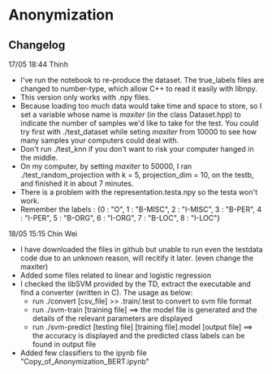 # Anonymization

## Changelog
17/05 18:44 Thinh
  - I've run the notebook to re-produce the dataset. The true_labels files are changed to number-type, which allow C++ to read it easily with libnpy.
  - This version only works with .npy files.
  - Because loading too much data would take time and space to store, so I set a variable whose name is *maxiter* (in the class Dataset.hpp) to indicate the number of samples we'd like to take for the test. You could try first with ./test_dataset while seting *maxiter* from 10000 to see how many samples your computers could deal with.
  - Don't run ./test_knn if you don't want to risk your computer hanged in the middle.
  - On my computer, by setting *maxiter* to 50000, I ran ./test_random_projection with k = 5, projection_dim = 10, on the testb, and finished it in about 7 minutes.
  - There is a problem with the representation.testa.npy so the testa won't work.
  - Remember the labels : {0 : "O", 1 : "B-MISC", 2 : "I-MISC", 3 : "B-PER",
                           4 : "I-PER", 5 : "B-ORG", 6 : "I-ORG", 7 : "B-LOC", 8 : "I-LOC"}

18/05 15:15 Chin Wei
  - I have downloaded the files in github but unable to run even the testdata code due to an unknown reason, will recitify it later. (even change the maxiter)
  - Added some files related to linear and logistic regression
  - I checked the libSVM provided by the TD, extract the executable and find a converter (written in C). The usage as below:
      - run ./convert [csv_file] >> .train/.test to convert to svm file format 
      - run ./svm-train [training file] ==> the model file is generated and the details of the relevant parameters are displayed
      - run ./svm-predict [testing file] [training file].model [output file] ==> the accuracy is displayed and the predicted class labels can be found in output file
  - Added few classifiers to the ipynb file "Copy_of_Anonymization_BERT.ipynb"
